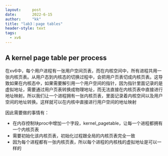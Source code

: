 ```yaml
---
layout:     post
date:       2022-6-15
author:     "kk"
title: "lab3：page tables"
header-style: text
tags:
  - xv6
---
```




## A kernel page table per process

在xv6中，每个用户进程有一张用户空间页表，而在内核空间中，所有进程共用一张内核页表。从用户态到内核态的切换过程中，会把用户页表切成内核页表。这导致如果在内核态中，如果需要解引用一个用户空间的指针，因为指针里面记录的是虚拟地址，需要通过用户页表转换成物理地址，而无法直接在内核页表中直接进行地址映射。所以我们让一个进程拥有一张内核页表，里面记录着内核空间以及用户空间的地址转换。这样就可以在内核中直接进行用户空间的地址映射

因此需要做的事情有：

- 在内存控制块proc中增加一个字段，kernel_pagetable，让每一个进程都拥有一个内核页表
- 需要初始化该内核页表，初始化过程跟全局的内核页表完全一致
- 因为每个进程都有一张内核页表，所以每个进程的内核栈的虚拟地址是可以一样的

